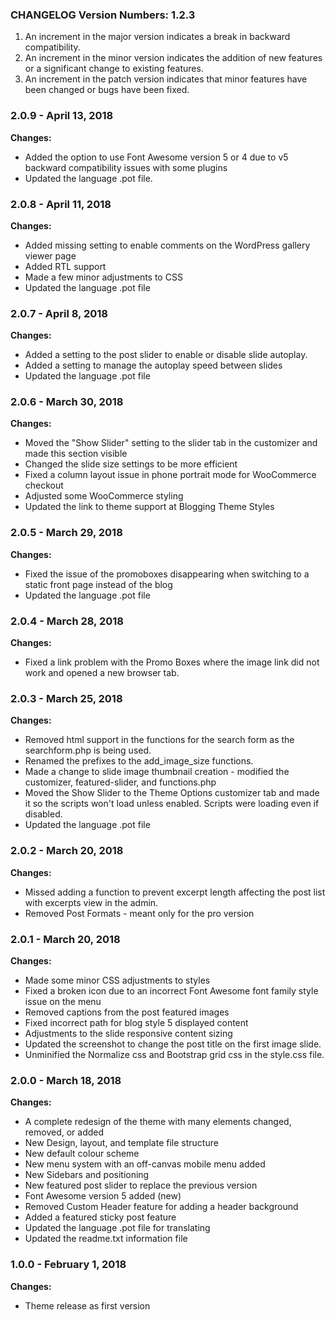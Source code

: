 ###  CHANGELOG Version Numbers: 1.2.3

1. An increment in the major version indicates a break in backward compatibility.
2. An increment in the minor version indicates the addition of new features or a significant change to existing features.
3. An increment in the patch version indicates that minor features have been changed or bugs have been fixed.


### 2.0.9 - April 13, 2018

**Changes:** 

- Added the option to use Font Awesome version 5 or 4 due to v5 backward compatibility issues with some plugins
- Updated the language .pot file.


### 2.0.8 - April 11, 2018

**Changes:** 

- Added missing setting to enable comments on the WordPress gallery viewer page
- Added RTL support
- Made a few minor adjustments to CSS
- Updated the language .pot file


### 2.0.7 - April 8, 2018

**Changes:** 

- Added a setting to the post slider to enable or disable slide autoplay.
- Added a setting to manage the autoplay speed between slides
- Updated the language .pot file


### 2.0.6 - March 30, 2018

**Changes:** 

- Moved the "Show Slider" setting to the slider tab in the customizer and made this section visible
- Changed the slide size settings to be more efficient
- Fixed a column layout issue in phone portrait mode for WooCommerce checkout
- Adjusted some WooCommerce styling
- Updated the link to theme support at Blogging Theme Styles


### 2.0.5 - March 29, 2018

**Changes:** 

- Fixed the issue of the promoboxes disappearing when switching to a static front page instead of the blog
- Updated the language .pot file


### 2.0.4 - March 28, 2018

**Changes:** 

- Fixed a link problem with the Promo Boxes where the image link did not work and opened a new browser tab.


### 2.0.3 - March 25, 2018

**Changes:** 

- Removed html support in the functions for the search form as the searchform.php is being used.
- Renamed the prefixes to the add_image_size functions.
- Made a change to slide image thumbnail creation - modified the customizer, featured-slider, and functions.php
- Moved the Show Slider to the Theme Options customizer tab and made it so the scripts won't load unless enabled. Scripts were loading even if disabled.
- Updated the language .pot file


### 2.0.2 - March 20, 2018

**Changes:** 

- Missed adding a function to prevent excerpt length affecting the post list with excerpts view in the admin.
- Removed Post Formats - meant only for the pro version

### 2.0.1 - March 20, 2018

**Changes:** 

- Made some minor CSS adjustments to styles
- Fixed a broken icon due to an incorrect Font Awesome font family style issue on the menu
- Removed captions from the post featured images
- Fixed incorrect path for blog style 5 displayed content
- Adjustments to the slide responsive content sizing
- Updated the screenshot to change the post title on the first image slide.
- Unminified the Normalize css and Bootstrap grid css in the style.css file.


### 2.0.0 - March 18, 2018

**Changes:** 

- A complete redesign of the theme with many elements changed, removed, or added
- New Design, layout, and template file structure
- New default colour scheme
- New menu system with an off-canvas mobile menu added
- New Sidebars and positioning
- New featured post slider to replace the previous version
- Font Awesome version 5 added (new)
- Removed Custom Header feature for adding a header background
- Added a featured sticky post feature
- Updated the language .pot file for translating
- Updated the readme.txt information file


### 1.0.0 - February 1, 2018

**Changes:** 

- Theme release as first version

